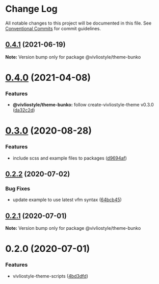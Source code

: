# Change Log

All notable changes to this project will be documented in this file.
See [Conventional Commits](https://conventionalcommits.org) for commit guidelines.

## [0.4.1](https://github.com/vivliostyle/themes/compare/@vivliostyle/theme-bunko@0.4.0...@vivliostyle/theme-bunko@0.4.1) (2021-06-19)

**Note:** Version bump only for package @vivliostyle/theme-bunko

# [0.4.0](https://github.com/vivliostyle/themes/compare/@vivliostyle/theme-bunko@0.3.0...@vivliostyle/theme-bunko@0.4.0) (2021-04-08)

### Features

- **@vivliostyle/theme-bunko:** follow create-vivliostyle-theme v0.3.0 ([da32c2d](https://github.com/vivliostyle/themes/commit/da32c2dc17d3aba44e0a9bf78b4aefee28bcb6b4))

# [0.3.0](https://github.com/vivliostyle/themes/compare/@vivliostyle/theme-bunko@0.2.2...@vivliostyle/theme-bunko@0.3.0) (2020-08-28)

### Features

- include scss and example files to packages ([d9694af](https://github.com/vivliostyle/themes/commit/d9694afea56d95569f707c19106b42ba56c28964))

## [0.2.2](https://github.com/vivliostyle/themes/compare/@vivliostyle/theme-bunko@0.2.1...@vivliostyle/theme-bunko@0.2.2) (2020-07-02)

### Bug Fixes

- update example to use latest vfm syntax ([64bcb45](https://github.com/vivliostyle/themes/commit/64bcb45c27f4878b171c586597f031f5612002a7))

## [0.2.1](https://github.com/vivliostyle/themes/compare/@vivliostyle/theme-bunko@0.2.0...@vivliostyle/theme-bunko@0.2.1) (2020-07-01)

**Note:** Version bump only for package @vivliostyle/theme-bunko

# 0.2.0 (2020-07-01)

### Features

- vivliostyle-theme-scripts ([4bd3dfd](https://github.com/vivliostyle/themes/commit/4bd3dfd66ec47029e8bdf1b73ac3b2eae147a851))
